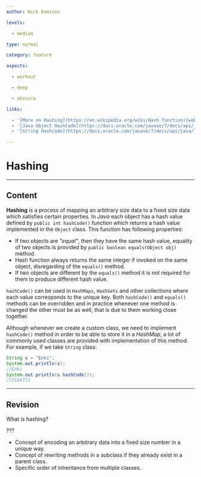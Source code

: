 ```yaml
---
author: Nick Daminov

levels:

  - medium

type: normal

category: feature

aspects:

  - workout

  - deep

  - obscura

links:

  - '[More on Hashing](https://en.wikipedia.org/wiki/Hash_function){website}'
  - '[Java Object HashCode](https://docs.oracle.com/javase/7/docs/api/java/lang/Object.html#hashCode()){website}'
  - '[String Hashcode](https://docs.oracle.com/javase/7/docs/api/java/lang/String.html#hashCode()){website}'

---
```


# Hashing

---
## Content

**Hashing** is a process of mapping an arbitrary size data to a fixed size data which satisfies certain properties. In *Java* each object has a hash value defined by `public int hashCode()` function which returns a hash value implemented in the `Object` class. This function has following properties:
 - If two objects are *"equal"*, then they have the same hash value, equality of two objects is provided by `public boolean equals(Object obj)` method.
 - Hash function always returns the same integer if invoked on the same object, disregarding of the `equals()` method.
 - If two objects are different by the `equals()` method it is not required for them to produce different hash value.

`hashCode()` can be used in `HashMaps`, `HashSets` and other collections where each value corresponds to the unique key. Both `hashCode()` and `equals()` methods can be overridden and in practice whenever one method is changed the other must be as well, that is due to them working close together.

Although whenever we create a custom class, we need to implement `hashCode()` method in order to be able to store it in a *HashMap*, a lot of commonly used classes are provided with implementation of this method. For example, if we take `String` class:
```java
String s = "Enki";
System.out.println(s);
//Enki
System.out.println(s.hashCode());
//2164711
```

---
## Revision

What is hashing?

???


* Concept of encoding an arbitrary data into a fixed size number in a unique way.
* Concept of rewriting methods in a subclass if they already exist in a parent class.
* Specific order of inheritance from multiple classes.